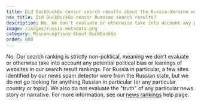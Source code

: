 ```yaml
---
title: Did DuckDuckGo censor search results about the Russia-Ukraine war?
nav_title: Did DuckDuckGo censor Russian search results?
description: No. We don’t evaluate or otherwise take into account any potential political bias or leanings of websites in our search result rankings.
image: /images/russia-metadata.png
category: Misconceptions About DuckDuckGo
order: 800
---
```


No. Our search ranking is strictly non-political, meaning we don’t evaluate or otherwise take into account any potential political bias or leanings of websites in our search result rankings. For Russia in particular, a few sites identified by our news spam detector were from the Russian state, but we do not go looking for anything Russian in particular (or any particular country or topic). We also do not evaluate the "truth" of any particular news story or narrative. For more information, see our <a href="{{ site.baseurl }}/results/news-rankings/">news rankings</a> help page.
